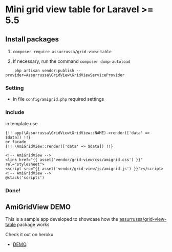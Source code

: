 # Mini grid view table for Laravel >= 5.5 #

## Install packages ##
1) `composer require assurrussa/grid-view-table`

3) If necessary, run the command `composer dump-autoload`
```
    php artisan vendor:publish --provider=Assurrussa\GridView\GridViewServiceProvider
```

### Setting ###
* In file `config/amigrid.php` required settings

### Include ###

in template use
```
{!! app(\Assurrussa\GridView\GridView::NAME)->render(['data' => $data]) !!}
or facade
{!! \AmiGridView::render(['data' => $data]) !!}

<!-- AmiGridView -->
<link href="{{ asset('vendor/grid-view/css/amigrid.css') }}" rel="stylesheet">
<script src="{{ asset('vendor/grid-view/js/amigrid.js') }}"></script>
<!-- AmiGridView -->
@stack('scripts')
```

### Done! ###

## AmiGridView DEMO

This is a sample app developed to showcase how the [assurrussa/grid-view-table](https://github.com/assurrussa/grid-view-table) package works

Check it out on heroku

- [DEMO](http://grid-view-table.herokuapp.com).
